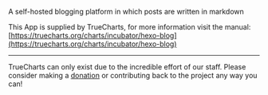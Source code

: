 A self-hosted blogging platform in which posts are written in markdown

This App is supplied by TrueCharts, for more information visit the manual: [https://truecharts.org/charts/incubator/hexo-blog](https://truecharts.org/charts/incubator/hexo-blog)

---

TrueCharts can only exist due to the incredible effort of our staff.
Please consider making a [donation](https://truecharts.org/sponsor) or contributing back to the project any way you can!
